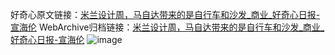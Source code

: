 好奇心原文链接：[米兰设计周，马自达带来的是自行车和沙发_商业_好奇心日报-宣海伦](https://www.qdaily.com/articles/8551.html)
WebArchive归档链接：[米兰设计周，马自达带来的是自行车和沙发_商业_好奇心日报-宣海伦](http://web.archive.org/web/20190623153131/https://www.qdaily.com/articles/8551.html)
![image](http://ww3.sinaimg.cn/large/007d5XDply1g3vdf2rvw0j30u03sgtzc)